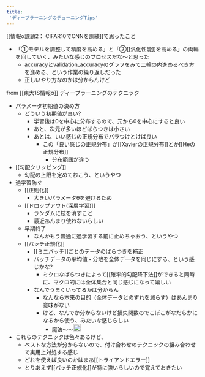 ```yaml
---
title:
 'ディープラーニングのチューニングTips'
---
```


[[情報α課題2： CIFAR10でCNNを訓練]]で思ったこと
- 「①モデルを調整して精度を高める」と「②[[汎化性能]]を高める」の両輪を回していく、みたいな感じのプロセスだな〜と思った
    - accuracyとvalidation_accuracyのグラフをみて二輪の内進めるべき方を進める、という作業の繰り返しだった
    - 正しいやり方なのかは分からんけど

from [[東大1S情報α]]
ディープラーニングのテクニック
- パラメータ初期値の決め方
    - どういう初期値が良い?
        - 学習後は0を中心に分布するので、元から0を中心にすると良い
        - あと、次元が多いほどばらつきは小さい
        - あとは、いい感じの正規分布でバラつけとけば良い
            - この「良い感じの正規分布」が[[Xavierの正規分布]]とか[[Heの正規分布]]
                - 分布範囲が違う
- [[勾配クリッピング]]
    - 勾配の上限を定めておこう、というやつ
- 過学習防ぐ
    - [[正則化]]
        - 大きいパラメータθを避けるため
    - [[ドロップアウト(深層学習)]]
        - ランダムに枝を消すこと
        - 最近あんまり使わないらしい
    - 早期終了
        - なんかもう普通に過学習する前に止めちゃおう、というやつ
    - [[バッチ正規化]]
        - [[ミニバッチ]]ごとのデータのばらつきを補正
        - バッチデータの平均値・分散を全体データを同じにする、という感じかな?
            - ミクロなばらつきによって[[確率的勾配降下法]]ができると同時に、マクロ的には全体集合と同じ感じになって嬉しい
        - なんでうまくいってるかは分からん
            - なんなら本来の目的（全体データとのずれを減らす）はあんまり意味がない
            - けど、なんでか分からないけど損失関数のでこぼこがなだらかになるから使う、みたいな感じらしい
                - 魔法〜〜<img src='https://scrapbox.io/api/pages/blu3mo-public/blu3mo/icon' alt='blu3mo.icon' height="19.5"/>
- これらのテクニックは色々あるけど、
    - ベストな方法が分からないので、付け合わせのテクニックの組み合わせで実用上対処する感じ
    - どれを使えば良いのかはまあ[[トライアンドエラー]]
    - とりあえず[[バッチ正規化]]が特に強いらしいので覚えておきたい
